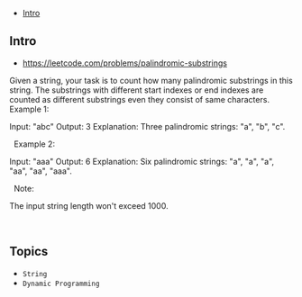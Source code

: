 - [Intro](#intro)

## Intro

- https://leetcode.com/problems/palindromic-substrings

Given a string, your task is to count how many palindromic substrings in this string.
The substrings with different start indexes or end indexes are counted as different substrings even they consist of same characters.
Example 1:

Input: "abc"
Output: 3
Explanation: Three palindromic strings: "a", "b", "c".

 
Example 2:

Input: "aaa"
Output: 6
Explanation: Six palindromic strings: "a", "a", "a", "aa", "aa", "aaa".

 
Note:

The input string length won't exceed 1000.

 

## Topics

- `String`
- `Dynamic Programming`


